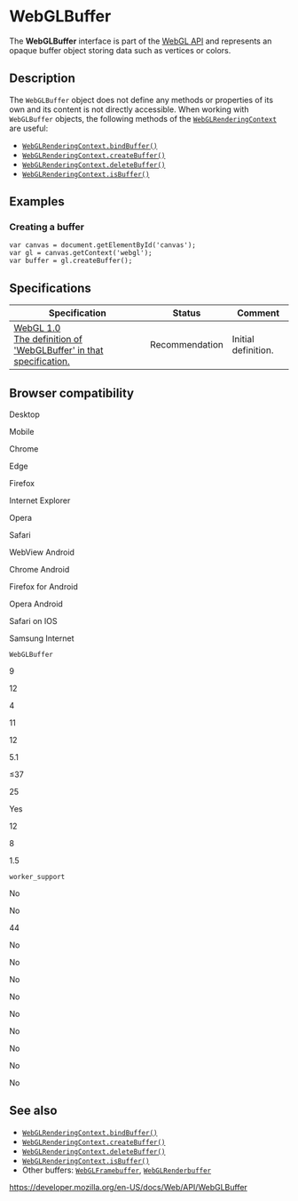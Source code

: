 WebGLBuffer
===========

The **WebGLBuffer** interface is part of the [WebGL API](webgl_api) and represents an opaque buffer object storing data such as vertices or colors.

Description
-----------

The `WebGLBuffer` object does not define any methods or properties of its own and its content is not directly accessible. When working with `WebGLBuffer` objects, the following methods of the [`WebGLRenderingContext`](webglrenderingcontext) are useful:

-   [`WebGLRenderingContext.bindBuffer()`](webglrenderingcontext/bindbuffer)
-   [`WebGLRenderingContext.createBuffer()`](webglrenderingcontext/createbuffer)
-   [`WebGLRenderingContext.deleteBuffer()`](webglrenderingcontext/deletebuffer)
-   [`WebGLRenderingContext.isBuffer()`](webglrenderingcontext/isbuffer)

Examples
--------

### Creating a buffer

    var canvas = document.getElementById('canvas');
    var gl = canvas.getContext('webgl');
    var buffer = gl.createBuffer();

Specifications
--------------

<table><thead><tr class="header"><th>Specification</th><th>Status</th><th>Comment</th></tr></thead><tbody><tr class="odd"><td><a href="https://www.khronos.org/registry/webgl/specs/latest/1.0/#5.4">WebGL 1.0<br />
<span class="small">The definition of 'WebGLBuffer' in that specification.</span></a></td><td><span class="spec-rec">Recommendation</span></td><td>Initial definition.</td></tr></tbody></table>

Browser compatibility
---------------------

Desktop

Mobile

Chrome

Edge

Firefox

Internet Explorer

Opera

Safari

WebView Android

Chrome Android

Firefox for Android

Opera Android

Safari on IOS

Samsung Internet

`WebGLBuffer`

9

12

4

11

12

5.1

≤37

25

Yes

12

8

1.5

`worker_support`

No

No

44

No

No

No

No

No

No

No

No

No

See also
--------

-   [`WebGLRenderingContext.bindBuffer()`](webglrenderingcontext/bindbuffer)
-   [`WebGLRenderingContext.createBuffer()`](webglrenderingcontext/createbuffer)
-   [`WebGLRenderingContext.deleteBuffer()`](webglrenderingcontext/deletebuffer)
-   [`WebGLRenderingContext.isBuffer()`](webglrenderingcontext/isbuffer)
-   Other buffers: [`WebGLFramebuffer`](webglframebuffer), [`WebGLRenderbuffer`](webglrenderbuffer)

<a href="https://developer.mozilla.org/en-US/docs/Web/API/WebGLBuffer" class="_attribution-link">https://developer.mozilla.org/en-US/docs/Web/API/WebGLBuffer</a>
